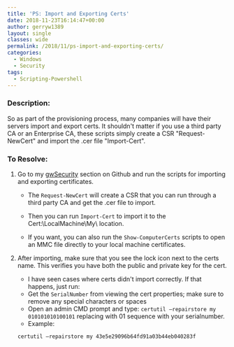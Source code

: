 ```yaml
---
title: 'PS: Import and Exporting Certs'
date: 2018-11-23T16:14:47+00:00
author: gerryw1389
layout: single
classes: wide
permalink: /2018/11/ps-import-and-exporting-certs/
categories:
  - Windows
  - Security
tags:
  - Scripting-Powershell
---
```

<!--more-->

### Description:

So as part of the provisioning process, many companies will have their servers import and export certs. It shouldn't matter if you use a third party CA or an Enterprise CA, these scripts simply create a CSR "Request-NewCert" and import the .cer file "Import-Cert".

### To Resolve:

1. Go to my [gwSecurity](https://github.com/gerryw1389/powershell/tree/master/gwSecurity/Public) section on Github and run the scripts for importing and exporting certificates.

   - The `Request-NewCert` will create a CSR that you can run through a third party CA and get the .cer file to import.

   - Then you can run `Import-Cert` to import it to the Cert:\LocalMachine\My\ location.

   - If you want, you can also run the `Show-ComputerCerts` scripts to open an MMC file directly to your local machine certificates.

1. After importing, make sure that you see the lock icon next to the certs name. This verifies you have both the public and private key for the cert.

   - I have seen cases where certs didn't import correctly. If that happens, just run:
   - Get the `SerialNumber` from viewing the cert properties; make sure to remove any special characters or spaces
   - Open an admin CMD prompt and type: `certutil –repairstore my 010101010100101` replacing with 01 sequence with your serialnumber.
   - Example:
   
   ```powershell
   certutil –repairstore my 43e5e29096b64fd91a03b44eb040283f
   ```

